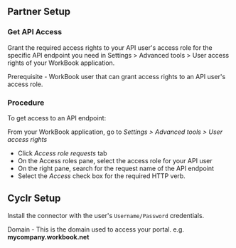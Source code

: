 
<section class="setup partner" markdown="1">

## Partner Setup

<div class="section-content" markdown="1">

### Get API Access

Grant the required access rights to your API user's access role for the specific API endpoint you need in Settings > Advanced tools > User access rights of your WorkBook application.

Prerequisite - WorkBook user that can grant access rights to an API user's access role.

### Procedure

To get access to an API endpoint:

From your WorkBook application, go to *Settings > Advanced tools > User access rights*
- Click *Access role requests* tab
- On the Access roles pane, select the access role for your API user
- On the right pane, search for the request name of the API endpoint
- Select the *Access* check box for the required HTTP verb.

</div>

</section>

<section class="setup cyclr" markdown="1">

## Cyclr Setup

<div class="section-content" markdown="1">

Install the connector with the user's `Username/Password` credentials.

Domain - This is the domain used to access your portal. e.g. **mycompany.workbook.net**


</div>

</section>
